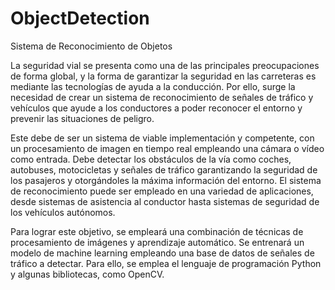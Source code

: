 # ObjectDetection
Sistema de Reconocimiento de Objetos 

La seguridad vial se presenta como una de las principales preocupaciones de forma global, y la forma de garantizar la seguridad en las carreteras es mediante las tecnologías de ayuda a la conducción. Por ello, surge la necesidad de crear un sistema de reconocimiento de señales de tráfico y vehículos que ayude a los conductores a poder reconocer el entorno y prevenir las situaciones de peligro.

Este debe de ser un sistema de viable implementación y competente, con un procesamiento de imagen en tiempo real empleando una cámara o vídeo como entrada. Debe detectar los obstáculos de la vía como coches, autobuses, motocicletas y señales de tráfico garantizando la seguridad de los pasajeros y otorgándoles la máxima información del entorno. El sistema de reconocimiento puede ser empleado en una variedad de aplicaciones, desde sistemas de asistencia al conductor hasta sistemas de seguridad de los vehículos autónomos. 

Para lograr este objetivo, se empleará una combinación de técnicas de procesamiento de imágenes y aprendizaje automático. Se entrenará un modelo de machine learning empleando una base de datos de señales de tráfico a detectar. Para ello, se emplea el lenguaje de programación Python y algunas bibliotecas, como OpenCV.  
